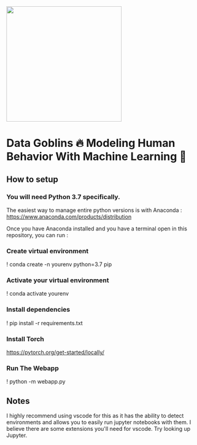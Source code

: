 <img src=yoga.gif width="300">

# Data Goblins 🔥 Modeling Human Behavior With Machine Learning 🤖

## How to setup

### You will need Python 3.7 specifically.

The easiest way to manage entire python versions is with Anaconda : https://www.anaconda.com/products/distribution

Once you have Anaconda installed and you have a terminal open in this repository, you can run :

### Create virtual environment
! conda create -n yourenv  python=3.7 pip

### Activate your virtual environment
! conda activate yourenv

### Install dependencies
! pip install -r requirements.txt

### Install Torch
https://pytorch.org/get-started/locally/

### Run The Webapp
! python -m webapp.py

## Notes

I highly recommend using vscode for this as it has the ability to detect environments and allows you to easily run jupyter notebooks with them.
I believe there are some extensions you'll need for vscode. Try looking up Jupyter.
